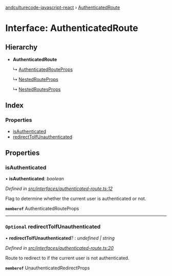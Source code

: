 [andculturecode-javascript-react](../README.md) › [AuthenticatedRoute](authenticatedroute.md)

# Interface: AuthenticatedRoute

## Hierarchy

* **AuthenticatedRoute**

  ↳ [AuthenticatedRouteProps](authenticatedrouteprops.md)

  ↳ [NestedRouteProps](nestedrouteprops.md)

  ↳ [NestedRoutesProps](nestedroutesprops.md)

## Index

### Properties

* [isAuthenticated](authenticatedroute.md#isauthenticated)
* [redirectToIfUnauthenticated](authenticatedroute.md#optional-redirecttoifunauthenticated)

## Properties

###  isAuthenticated

• **isAuthenticated**: *boolean*

*Defined in [src/interfaces/authenticated-route.ts:12](https://github.com/AndcultureCode/AndcultureCode.JavaScript.React/blob/528d171/src/interfaces/authenticated-route.ts#L12)*

Flag to determine whether the current user is authenticated or not.

**`memberof`** AuthenticatedRouteProps

___

### `Optional` redirectToIfUnauthenticated

• **redirectToIfUnauthenticated**? : *undefined | string*

*Defined in [src/interfaces/authenticated-route.ts:20](https://github.com/AndcultureCode/AndcultureCode.JavaScript.React/blob/528d171/src/interfaces/authenticated-route.ts#L20)*

Route to redirect to if the current user is not authenticated.

**`memberof`** UnauthenticatedRedirectProps
